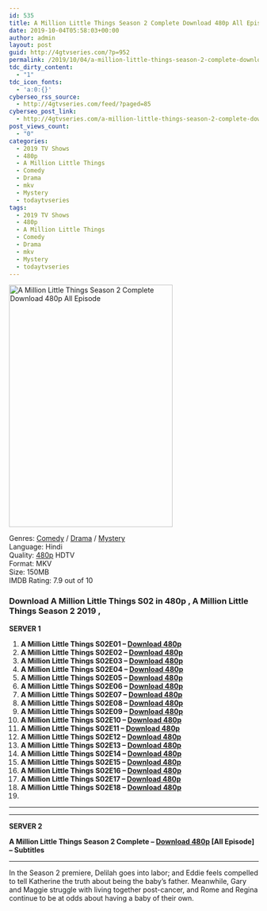 ```yaml
---
id: 535
title: A Million Little Things Season 2 Complete Download 480p All Episode
date: 2019-10-04T05:58:03+00:00
author: admin
layout: post
guid: http://4gtvseries.com/?p=952
permalink: /2019/10/04/a-million-little-things-season-2-complete-download-480p-all-episode/
tdc_dirty_content:
  - "1"
tdc_icon_fonts:
  - 'a:0:{}'
cyberseo_rss_source:
  - http://4gtvseries.com/feed/?paged=85
cyberseo_post_link:
  - http://4gtvseries.com/a-million-little-things-season-2-complete-download-480p-all-episode/
post_views_count:
  - "0"
categories:
  - 2019 TV Shows
  - 480p
  - A Million Little Things
  - Comedy
  - Drama
  - mkv
  - Mystery
  - todaytvseries
tags:
  - 2019 TV Shows
  - 480p
  - A Million Little Things
  - Comedy
  - Drama
  - mkv
  - Mystery
  - todaytvseries
---
```

<img loading="lazy" class="aligncenter" src="https://3.bp.blogspot.com/-tCD3ETxzPkg/XY7fm8BrXlI/AAAAAAAAACs/s3yv3le5aVg_dv27xkDixVv4vtoTXZOaQCK4BGAYYCw/s1600/A%2BMillion%2BLittle%2BThings%2BSeason%2B2.jpg" alt="A Million Little Things Season 2 Complete Download 480p All Episode" width="330" height="488" />

Genres: <a href="http://4gtvseries.com/tag/comedy/" data-wpel-link="internal">Comedy</a> /&nbsp;<a href="http://4gtvseries.com/tag/drama/" data-wpel-link="internal">Drama</a> / <a href="http://4gtvseries.com/tag/mystery/" data-wpel-link="internal">Mystery</a>  
Language: Hindi  
Quality:&nbsp;<a href="http://4gtvseries.com/tag/480p/" data-wpel-link="internal">480p</a> HDTV  
Format: MKV  
Size: 150MB  
IMDB Rating: 7.9 out of 10

### **Download A Million Little Things S02 in 480p , A Million Little Things Season 2 2019 ,&nbsp;**

<span><strong>SERVER 1</strong></span>

  1. **A Million Little Things S02E01 – <a href="http://slink.dl480p.xyz/gwXo" data-wpel-link="external" target="_blank" rel="nofollow external noopener noreferrer" class="wpel-icon-left"><i class="wpel-icon fa fa-download" aria-hidden="true"></i>Download 480p</a>**
  2. **A Million Little Things S02E02 – <a href="http://slink.dl480p.xyz/HxTw" data-wpel-link="external" target="_blank" rel="nofollow external noopener noreferrer" class="wpel-icon-left"><i class="wpel-icon fa fa-download" aria-hidden="true"></i>Download 480p</a>**
  3. **A Million Little Things S02E03 – <a href="http://slink.dl480p.xyz/413QZBN0" data-wpel-link="external" target="_blank" rel="nofollow external noopener noreferrer" class="wpel-icon-left"><i class="wpel-icon fa fa-download" aria-hidden="true"></i>Download 480p</a>**
  4. **A Million Little Things S02E04 – <a href="http://slink.dl480p.xyz/FhFuiA" data-wpel-link="external" target="_blank" rel="nofollow external noopener noreferrer" class="wpel-icon-left"><i class="wpel-icon fa fa-download" aria-hidden="true"></i>Download 480p</a>**
  5. **A Million Little Things S02E05 – <a href="http://slink.dl480p.xyz/whVGOyaZ" data-wpel-link="external" target="_blank" rel="nofollow external noopener noreferrer" class="wpel-icon-left"><i class="wpel-icon fa fa-download" aria-hidden="true"></i>Download 480p</a>**
  6. **A Million Little Things S02E06 – <a href="http://slink.dl480p.xyz/nu1wxkf6" data-wpel-link="external" target="_blank" rel="nofollow external noopener noreferrer" class="wpel-icon-left"><i class="wpel-icon fa fa-download" aria-hidden="true"></i>Download 480p</a>**
  7. **A Million Little Things S02E07 – <a href="http://slink.dl480p.xyz/UFw48" data-wpel-link="external" target="_blank" rel="nofollow external noopener noreferrer" class="wpel-icon-left"><i class="wpel-icon fa fa-download" aria-hidden="true"></i>Download 480p</a>**
  8. **A Million Little Things S02E08 – <a href="http://slink.dl480p.xyz/al5f3vx" data-wpel-link="external" target="_blank" rel="nofollow external noopener noreferrer" class="wpel-icon-left"><i class="wpel-icon fa fa-download" aria-hidden="true"></i>Download 480p</a>**
  9. **A Million Little Things S02E09 – <a href="http://slink.dl480p.xyz/yJuGC" data-wpel-link="external" target="_blank" rel="nofollow external noopener noreferrer" class="wpel-icon-left"><i class="wpel-icon fa fa-download" aria-hidden="true"></i>Download 480p</a>**
 10. **A Million Little Things S02E10 – <a href="http://slink.dl480p.xyz/OmTXr3lG" data-wpel-link="external" target="_blank" rel="nofollow external noopener noreferrer" class="wpel-icon-left"><i class="wpel-icon fa fa-download" aria-hidden="true"></i>Download 480p</a>**
 11. **A Million Little Things S02E11 – <a href="http://slink.dl480p.xyz/o4hF" data-wpel-link="external" target="_blank" rel="nofollow external noopener noreferrer" class="wpel-icon-left"><i class="wpel-icon fa fa-download" aria-hidden="true"></i>Download 480p</a>**
 12. **A Million Little Things S02E12 – <a href="http://slink.dl480p.xyz/HmLvB" data-wpel-link="external" target="_blank" rel="nofollow external noopener noreferrer" class="wpel-icon-left"><i class="wpel-icon fa fa-download" aria-hidden="true"></i>Download 480p</a>**
 13. **A Million Little Things S02E13 – <a href="http://slink.dl480p.xyz/7YgJv" data-wpel-link="external" target="_blank" rel="nofollow external noopener noreferrer" class="wpel-icon-left"><i class="wpel-icon fa fa-download" aria-hidden="true"></i>Download 480p</a>**
 14. **A Million Little Things S02E14 – <a href="http://slink.dl480p.xyz/NWEf33" data-wpel-link="external" target="_blank" rel="nofollow external noopener noreferrer" class="wpel-icon-left"><i class="wpel-icon fa fa-download" aria-hidden="true"></i>Download 480p</a>**
 15. **A Million Little Things S02E15 – <a href="http://slink.dl480p.xyz/8Z6PMS" data-wpel-link="external" target="_blank" rel="nofollow external noopener noreferrer" class="wpel-icon-left"><i class="wpel-icon fa fa-download" aria-hidden="true"></i>Download 480p</a>**
 16. **A Million Little Things S02E16 – <a href="http://slink.dl480p.xyz/KZBW7ldl" data-wpel-link="external" target="_blank" rel="nofollow external noopener noreferrer" class="wpel-icon-left"><i class="wpel-icon fa fa-download" aria-hidden="true"></i>Download 480p</a>**
 17. **A Million Little Things S02E17 – <a href="http://slink.dl480p.xyz/pohQ" data-wpel-link="external" target="_blank" rel="nofollow external noopener noreferrer" class="wpel-icon-left"><i class="wpel-icon fa fa-download" aria-hidden="true"></i>Download 480p</a>**
 18. **A Million Little Things S02E18 – <a href="http://slink.dl480p.xyz/5yb8Qv" data-wpel-link="external" target="_blank" rel="nofollow external noopener noreferrer" class="wpel-icon-left"><i class="wpel-icon fa fa-download" aria-hidden="true"></i>Download 480p</a>**
 19. 

* * *

* * *

<span><strong>SERVER 2</strong></span>

**A Million Little Things Season 2 Complete – <a href="http://dl480p.xyz/894/" data-wpel-link="external" target="_blank" rel="nofollow external noopener noreferrer" class="wpel-icon-left"><i class="wpel-icon fa fa-download" aria-hidden="true"></i>Download 480p</a> [All Episode] – Subtitles**

* * *

In the Season 2 premiere, Delilah goes into labor; and Eddie feels compelled to tell Katherine the truth about being the baby’s father. Meanwhile, Gary and Maggie struggle with living together post-cancer, and Rome and Regina continue to be at odds about having a baby of their own.

<div align="center">
</div>